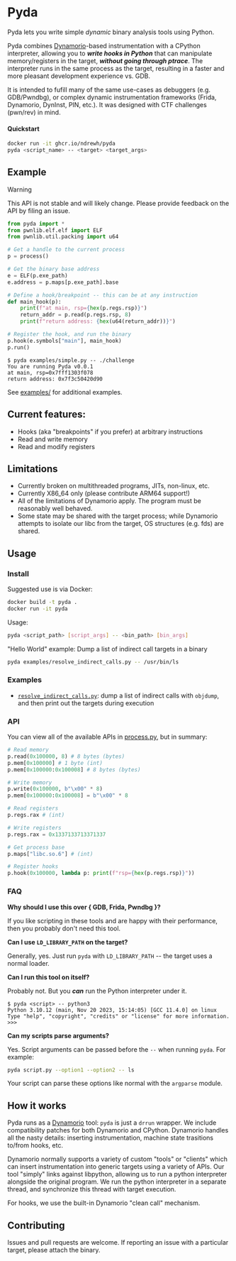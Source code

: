Pyda
====

Pyda lets you write simple *dynamic* binary analysis tools using Python.

Pyda combines [Dynamorio](https://dynamorio.org)-based instrumentation with a CPython interpreter, allowing you to ***write hooks
in Python*** that can manipulate memory/registers in the target, ***without going through ptrace***. The interpreter runs in the same
process as the target, resulting in a faster and more pleasant development experience vs. GDB.

It is intended to fufill many of the same use-cases as debuggers (e.g. GDB/Pwndbg),
or complex dynamic instrumentation frameworks (Frida, Dynamorio, DynInst, PIN, etc.).
It was designed with CTF challenges (pwn/rev) in mind.

#### Quickstart

```sh
docker run -it ghcr.io/ndrewh/pyda
pyda <script_name> -- <target> <target_args>
```


Example
-----
> [!WARNING]
> This API is not stable and will likely change. Please provide
> feedback on the API by filing an issue.

```py
from pyda import *
from pwnlib.elf.elf import ELF
from pwnlib.util.packing import u64

# Get a handle to the current process
p = process()

# Get the binary base address
e = ELF(p.exe_path)
e.address = p.maps[p.exe_path].base

# Define a hook/breakpoint -- this can be at any instruction
def main_hook(p):
    print(f"at main, rsp={hex(p.regs.rsp)}")
    return_addr = p.read(p.regs.rsp, 8)
    print(f"return address: {hex(u64(return_addr))}")

# Register the hook, and run the binary
p.hook(e.symbols["main"], main_hook)
p.run()
```

```
$ pyda examples/simple.py -- ./challenge 
You are running Pyda v0.0.1
at main, rsp=0x7fff1303f078
return address: 0x7f3c50420d90
```

See [examples/](examples/) for additional examples.

Current features:
-----
- Hooks (aka "breakpoints" if you prefer) at arbitrary instructions
- Read and write memory
- Read and modify registers

## Limitations
- Currently broken on multithreaded programs, JITs, non-linux, etc.
- Currently X86_64 only (please contribute ARM64 support!)
- All of the limitations of Dynamorio apply. The program must be reasonably well behaved.
- Some state may be shared with the target process; while Dynamorio
attempts to isolate our libc from the target, OS structures (e.g. fds)
are shared.

## Usage

### Install

Suggested use is via Docker:
```sh
docker build -t pyda .
docker run -it pyda
```

Usage:
```sh
pyda <script_path> [script_args] -- <bin_path> [bin_args]
```

"Hello World" example: Dump a list of indirect call targets in a binary
```sh
pyda examples/resolve_indirect_calls.py -- /usr/bin/ls
```

### Examples

- [`resolve_indirect_calls.py`](examples/resolve_indirect_calls.py): dump a list of indirect calls with `objdump`, and then
print out the targets during execution

### API

You can view all of the available APIs in [process.py](https://github.com/ndrewh/dynamorio-tool/blob/master/lib/pyda/process.py), but in summary:

```py
# Read memory
p.read(0x100000, 8) # 8 bytes (bytes)
p.mem[0x100000] # 1 byte (int)
p.mem[0x100000:0x100008] # 8 bytes (bytes)

# Write memory
p.write(0x100000, b"\x00" * 8)
p.mem[0x100000:0x100008] = b"\x00" * 8

# Read registers
p.regs.rax # (int)

# Write registers
p.regs.rax = 0x1337133713371337

# Get process base
p.maps["libc.so.6"] # (int)

# Register hooks
p.hook(0x100000, lambda p: print(f"rsp={hex(p.regs.rsp)}"))
```

### FAQ

**Why should I use this over { GDB, Frida, Pwndbg }?** 

If you like
scripting in these tools and are happy with their performance, then
you probably don't need this tool.

**Can I use `LD_LIBRARY_PATH` on the target?**

Generally, yes. Just
run `pyda` with `LD_LIBRARY_PATH` -- the target uses a normal loader.

**Can I run this tool on itself?**

Probably not. But you ***can*** run the Python interpreter under it.
```
$ pyda <script> -- python3
Python 3.10.12 (main, Nov 20 2023, 15:14:05) [GCC 11.4.0] on linux
Type "help", "copyright", "credits" or "license" for more information.
>>> 
```

**Can my scripts parse arguments?**

Yes. Script arguments can be passed before
the `--` when running `pyda`. For example:
```sh
pyda script.py --option1 --option2 -- ls
```

Your script can parse these options like normal
with the `argparse` module.

## How it works

Pyda runs as a [Dynamorio](https://dynamorio.org) tool: `pyda` is just a `drrun` wrapper. We include compatibility patches for both Dynamorio and CPython. Dynamorio handles all the nasty details: inserting instrumentation, machine state trasitions to/from hooks, etc.

Dynamorio normally supports a variety of custom "tools" or "clients"
which can insert instrumentation into generic targets using a variety
of APIs. Our tool "simply" links against libpython, allowing us to run
a python interpreter alongside the original program. We run the python
interpreter in a separate thread, and synchronize this thread
with target execution.

For hooks, we use the built-in Dynamorio "clean call" mechanism.

## Contributing

Issues and pull requests are welcome. If reporting an issue with a particular target, please attach the binary.

